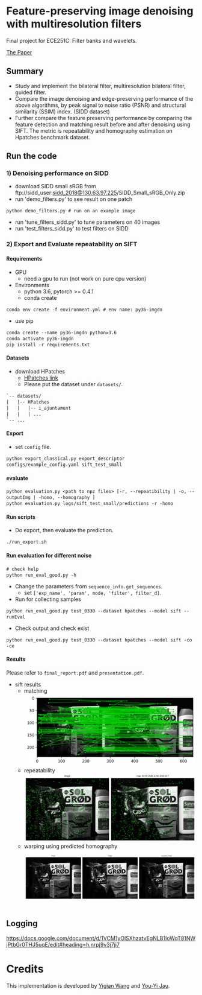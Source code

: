 # Feature-preserving image denoising with multiresolution filters
Final project for ECE251C: Filter banks and wavelets.

[The Paper](https://github.com/eric-yyjau/image_denoising_matching/blob/master/final_report.pdf)

## Summary
- Study and implement the bilateral filter, multiresolution bilateral filter, guided filter.
- Compare the image denoising and edge-preserving performance of the above algorithms, by peak signal to noise ratio (PSNR) and structural similarity (SSIM) index. (SIDD dataset)
- Further compare the feature preserving performance by comparing the feature detection and matching result before and after denoising using SIFT. The metric is repeatability and homography estimation on Hpatches benchmark dataset.


## Run the code
### 1) Denoising performance on SIDD
- download SIDD small sRGB from ftp://sidd_user:sidd_2018@130.63.97.225/SIDD_Small_sRGB_Only.zip
- run 'demo_filters.py' to see result on one patch
```
python demo_filters.py # run on an example image
```
- run 'tune_filters_sidd.py' to tune parameters on 40 images
- run 'test_filters_sidd.py' to test filters on SIDD


### 2) Export and Evaluate repeatability on SIFT
#### Requirements
- GPU
  - need a gpu to run (not work on pure cpu version)
- Environments
  - python 3.6, pytorch >= 0.4.1
  - conda create
```
conda env create -f environment.yml # env name: py36-imgdn
```
  - use pip 
```
conda create --name py36-imgdn python=3.6
conda activate py36-imgdn
pip install -r requirements.txt
```

#### Datasets
- download HPatches
    - [HPatches link](http://icvl.ee.ic.ac.uk/vbalnt/hpatches/hpatches-sequences-release.tar.gz)
    - Please put the dataset under `datasets/`.
```
`-- datasets/
|   |-- HPatches
|   |   |-- i_ajuntament
|   |   | ...
`-- ...
```

#### Export
- set `config` file.
```
python export_classical.py export_descriptor configs/example_config.yaml sift_test_small
```
#### evaluate
```
python evaluation.py <path to npz files> [-r, --repeatibility | -o, --outputImg | -homo, --homography ]
python evaluation.py logs/sift_test_small/predictions -r -homo
```
<!-- - specify the pretrained model -->
#### Run scripts
- Do export, then evaluate the prediction.
```
./run_export.sh
```

#### Run evaluation for different noise
```
# check help 
python run_eval_good.py -h
```
- Change the parameters from `sequence_info.get_sequences`.
  - set `['exp_name', 'param', mode, 'filter', filter_d]`.
- Run for collecting samples
```
python run_eval_good.py test_0330 --dataset hpatches --model sift --runEval
```
- Check output and check exist
```
python run_eval_good.py test_0330 --dataset hpatches --model sift -co -ce
```

#### Results
Please refer to `final_report.pdf` and `presentation.pdf`.
- sift results
  - matching
![Matching](./data/sift_results/0m.png)
  - repeatability
![Matching](./data/sift_results/0.png)
  - warping using predicted homography
![Matching](./data/sift_results/0_warp.png)

## Logging
https://docs.google.com/document/d/1VCM1yOlSXhzatvEgNLB1IoWqT81NWjPtbGr0THJ5uqE/edit#heading=h.nrpj9v3j7ji7

# Credits
This implementation is developed by [Yigian Wang](https://github.com/yiqian-wang) and [You-Yi Jau](https://github.com/eric-yyjau).
